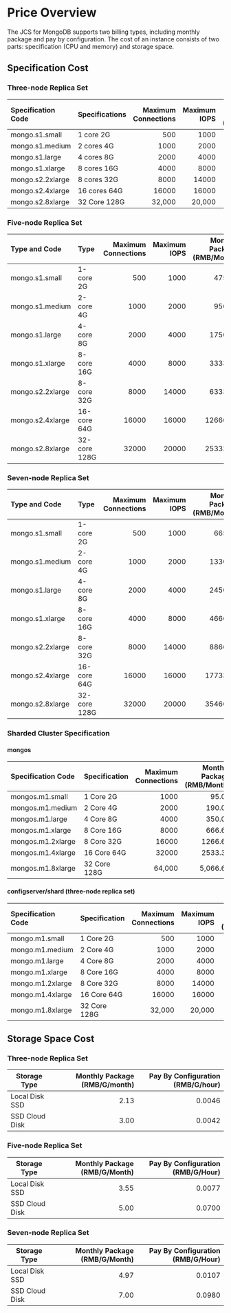 # Price Overview

 The JCS for MongoDB supports two billing types, including monthly package and pay by configuration. The cost of an instance consists of two parts: specification (CPU and memory) and storage space.


## Specification Cost

### Three-node Replica Set

|Specification Code | Specifications | Maximum Connections | Maximum IOPS | Monthly Package (RMB/Month) | Pay By Configuration (RMB/Hour) |
| :--------------- | :------- | ---------: | -------: | --------------: | --------------: |
|mongo.s1.small	| 1 core 2G	| 500	| 1000	| 285.00	| 0.59 |
|mongo.s1.medium | 2 cores 4G | 1000 | 2000 | 570.00 | 1.19 |
|mongo.s1.large | 4 cores 8G | 2000 | 4000 | 1050.00 | 2.19 |
|mongo.s1.xlarge | 8 cores 16G | 4000 | 8000 | 2000.00 | 4.17 |
|mongo.s2.2xlarge | 8 cores 32G | 8000 | 14000 | 3800.00 | 7.92 |
|mongo.s2.4xlarge	| 16 cores 64G	| 16000	| 16000	| 7600.00	| 15.83|
| mongo.s2.8xlarge | 32 Core 128G |     32,000 |    20,000 |        15,200.00 |           31.67 |

### Five-node Replica Set

| Type and Code         | Type     | Maximum Connections | Maximum IOPS | Monthly Package (RMB/Month) | Pay By Configuration (RMB/Month) |
| :--------------- | :------- | ---------: | -------: | --------------: | --------------: |
| mongo.s1.small   | 1-core 2G    |        500 |     1000 |          475.00 |            0.99 |
| mongo.s1.medium  | 2-core 4G    |       1000 |     2000 |          950.00 |            1.99 |
| mongo.s1.large   | 4-core 8G    |       2000 |     4000 |         1750.00 |            3.65 |
| mongo.s1.xlarge  | 8-core 16G   |       4000 |     8000 |         3333.34 |            6.95 |
| mongo.s2.2xlarge | 8-core 32G   |       8000 |    14000 |         6333.34 |           13.20 |
| mongo.s2.4xlarge | 16-core 64G  |      16000 |    16000 |        12666.67 |           26.39 |
| mongo.s2.8xlarge | 32-core 128G |      32000 |    20000 |        25333.34 |           52.79 |

### Seven-node Replica Set

| Type and Code         | Type     | Maximum Connections | Maximum IOPS | Monthly Package (RMB/Month) | Pay By Configuration (RMB/Month) |
| :--------------- | :------- | ---------: | -------: | --------------: | --------------: |
| mongo.s1.small   | 1-core 2G    |        500 |     1000 |          665.00 |            1.38 |
| mongo.s1.medium  | 2-core 4G    |       1000 |     2000 |         1330.00 |            2.78 |
| mongo.s1.large   | 4-core 8G    |       2000 |     4000 |         2450.00 |            5.11 |
| mongo.s1.xlarge  | 8-core 16G   |       4000 |     8000 |         4666.67 |            9.73 |
| mongo.s2.2xlarge | 8-core 32G   |       8000 |    14000 |         8866.67 |           18.48 |
| mongo.s2.4xlarge | 16-core 64G  |      16000 |    16000 |        17733.33 |           36.94 |
| mongo.s2.8xlarge | 32-core 128G |      32000 |    20000 |        35466.67 |           73.90 |

### Sharded Cluster Specification

#### mongos

| Specification Code          | Specification    | Maximum Connections |  Monthly Package (RMB/Month) | Pay By Configuration (RMB/Hour) |
| :---------------- | :------- | ---------: | --------------: | --------------: |
| mongos.m1.small   | 1 Core 2G   |       1000 |           95.00 |            0.20 |
| mongos.m1.medium  | 2 Core 4G   |     2000 |          190.00 |            0.40 |
| mongos.m1.large   | 4 Core 8G   |     4000 |          350.00 |            0.73 |
| mongos.m1.xlarge  | 8 Core 16G  |     8000 |          666.67 |            1.39 |
| mongos.m1.2xlarge | 8 Core 32G  |      16000 |         1266.67 |            2.64 |
| mongos.m1.4xlarge | 16 Core 64G |      32000 |         2533.33 |            5.28 |
| mongos.m1.8xlarge | 32 Core 128G |     64,000|           5,066.67 |            10.56|

#### configserver/shard (three-node replica set)

| Specification Code         | Specification    | Maximum Connections | Maximum IOPS | Monthly Package (RMB/Month) | Pay By Configuration (RMB/Hour) |
| :--------------- | :------- | ---------: | -------: | --------------: | --------------: |
| mongo.m1.small   | 1 Core 2G   |        500 |     1000 |          285.00 |            0.59 |
| mongo.m1.medium  | 2 Core 4G   |       1000 |     2000 |          570.00 |            1.19 |
| mongo.m1.large   | 4 Core 8G   |       2000 |     4000 |         1050.00 |            2.19 |
| mongo.m1.xlarge  | 8 Core 16G  |       4000 |     8000 |         2000.00 |            4.17 |
| mongo.m1.2xlarge | 8 Core 32G  |       8000 |    14000 |         3800.00 |            7.92 |
| mongo.m1.4xlarge | 16 Core 64G |      16000 |    16000 |         7600.00 |           15.83 |
| mongo.m1.8xlarge | 32 Core 128G |     32,000 |    20,000 |        15,200.00 |           31.67 |

## Storage Space Cost

### Three-node Replica Set

| Storage Type    |Monthly Package (RMB/G/month) | Pay By Configuration (RMB/G/hour) |
| ----------- | -----------------: | ----------------: |
| Local Disk SSD  |               2.13 |            0.0046 |
| SSD Cloud Disk |               3.00 |            0.0042 |

### Five-node Replica Set

| Storage Type  | Monthly Package (RMB/G/Month) | Pay By Configuration (RMB/G/Hour) |
| ---------- | -----------------: | ----------------: |
| Local Disk SSD |               3.55 |            0.0077 |
| SSD Cloud Disk   |               5.00 |            0.0700 |

### Seven-node Replica Set

| Storage Type  | Monthly Package (RMB/G/Month) | Pay By Configuration (RMB/G/Hour) |
| ---------- | -----------------: | ----------------: |
| Local Disk SSD |               4.97 |            0.0107 |
| SSD Cloud Disk   |               7.00 |            0.0980 |

